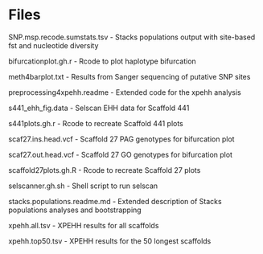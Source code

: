 # Files #
  SNP.msp.recode.sumstats.tsv - Stacks populations output with site-based fst and nucleotide diversity
  
  bifurcationplot.gh.r - Rcode to plot haplotype bifurcation
  
  meth4barplot.txt - Results from Sanger sequencing of putative SNP sites
  
  preprocessing4xpehh.readme - Extended code for the xpehh analysis
  
  s441_ehh_fig.data - Selscan EHH data for Scaffold 441 
  
  s441plots.gh.r - Rcode to recreate Scaffold 441 plots
  
  scaf27.ins.head.vcf - Scaffold 27 PAG genotypes for bifurcation plot 
  
  scaf27.out.head.vcf - Scaffold 27 GO genotypes for bifurcation plot
  
  scaffold27plots.gh.R - Rcode to recreate Scaffold 27 plots
  
  selscanner.gh.sh - Shell script to run selscan
  
  stacks.populations.readme.md - Extended description of Stacks populations analyses and bootstrapping
  
  xpehh.all.tsv - XPEHH results for all scaffolds
  
  xpehh.top50.tsv - XPEHH results for the 50 longest scaffolds
  
